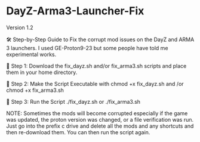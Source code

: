 # DayZ-Arma3-Launcher-Fix

Version 1.2

🛠️ Step-by-Step Guide to Fix the corrupt mod issues on the DayZ and ARMA 3 launchers. I used GE-Proton9-23 but some people have told me experimental works. 


📌 Step 1: Download the fix_dayz.sh  and/or  fix_arma3.sh scripts and place them in your home directory. 

📌 Step 2: Make the Script Executable with  chmod +x fix_dayz.sh  and /or  chmod +x fix_arma3.sh

📌 Step 3: Run the Script ./fix_dayz.sh  or  ./fix_arma3.sh


NOTE: Sometimes the mods will become corrupted especially if the game was updated, the proton version was changed, or a file verification was run. Just go into the prefix c drive and delete all the mods and any shortcuts and then re-download them. You can then run the script again.
